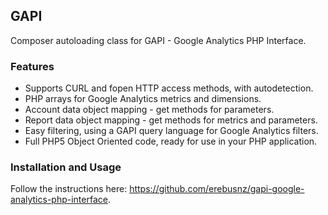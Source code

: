 ## GAPI

Composer autoloading class for GAPI - Google Analytics PHP Interface.

### Features

* Supports CURL and fopen HTTP access methods, with autodetection.
* PHP arrays for Google Analytics metrics and dimensions.
* Account data object mapping - get methods for parameters.
* Report data object mapping - get methods for metrics and parameters.
* Easy filtering, using a GAPI query language for Google Analytics filters.
* Full PHP5 Object Oriented code, ready for use in your PHP application.

### Installation and Usage

Follow the instructions here: https://github.com/erebusnz/gapi-google-analytics-php-interface.
